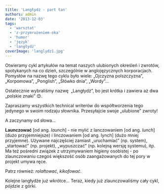 ```yaml
---
title: 'Langłydż - part łan'
authors: admin
date: '2013-12-03'
tags:
  - 'warsztat'
  - 'z-przymrużeniem-oka'
  - 'humor'
  - 'język'
  - 'langłydż'
coverImage: 'langlydz1.jpg'
---
```


Otwieramy cykl artykułów na temat naszych ulubionych określeń i zwrotów,
spotykanych na co dzień, szczególnie w anglojęzycznych korporacjach. Pomysłów na
nazwę tego cyklu było wiele: „Ojczyzna polszczyzna”, „Korpomowa”, „Ponglish”,
„Słówko dnia”, „Wordy”...

<!--truncate-->

Ostatecznie wybraliśmy nazwę  „Langłydż”, bo jest krótka i zawiera aż dwa
„polskie znaki” 😊.

Zapraszamy wszystkich technical writerów do współtworzenia tego jedynego w swoim
rodzaju słownika. Przesyłajcie swoje „ulubione” zwroty!

A zaczynamy od słowa...

**Launczować** \[od ang. _launch_\] - nie mylić z lanczowaniem \[od ang.
_lunch_\] (dużo przyjemniejsze) i linczowaniem \[od ang. lynch\] (dużo mniej
przyjemne). Używane najczęściej zamiast „uruchamiać” (np. system), „startować”
(np. projekt), „wypuszczać” (np. kolejną wersję systemu), itp. Ma też pośredni
związek z utrzymywaniem higieny osobistej - po zlaunczowaniu czegoś większość
osób zaangażowanych do tej pory w projekt umywa ręce.

Patrz również: _rolałtować_, _kikofować_.

Kolejne langłydże już wkrótce... Teraz, kiedy już zlaunczowaliśmy cały cykl,
pójdzie z górki.
